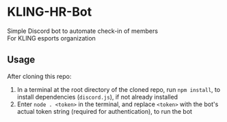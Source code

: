# KLING-HR-Bot
Simple Discord bot to automate check-in of members\
For KLING esports organization
## Usage
After cloning this repo:
1. In a terminal at the root directory of the cloned repo, run `npm install`, to install dependencies (`discord.js`), if not already installed
2. Enter `node . <token>` in the terminal, and replace `<token>` with the bot's actual token string (required for authentication), to run the bot
